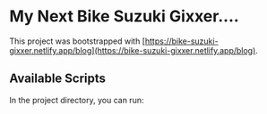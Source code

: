 # My Next Bike Suzuki Gixxer....

This project was bootstrapped with [https://bike-suzuki-gixxer.netlify.app/blog](https://bike-suzuki-gixxer.netlify.app/blog).

## Available Scripts

In the project directory, you can run:

